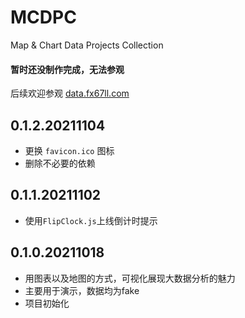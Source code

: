 # MCDPC
Map & Chart Data Projects Collection

#### 暂时还没制作完成，无法参观
后续欢迎参观 [data.fx67ll.com](http://data.fx67ll.com '大数据可视化地图图表个人作品展示')  

## 0.1.2.20211104  
* 更换 `favicon.ico` 图标  
* 删除不必要的依赖  

## 0.1.1.20211102  
* 使用`FlipClock.js`上线倒计时提示  

## 0.1.0.20211018  
* 用图表以及地图的方式，可视化展现大数据分析的魅力  
* 主要用于演示，数据均为fake    
* 项目初始化  